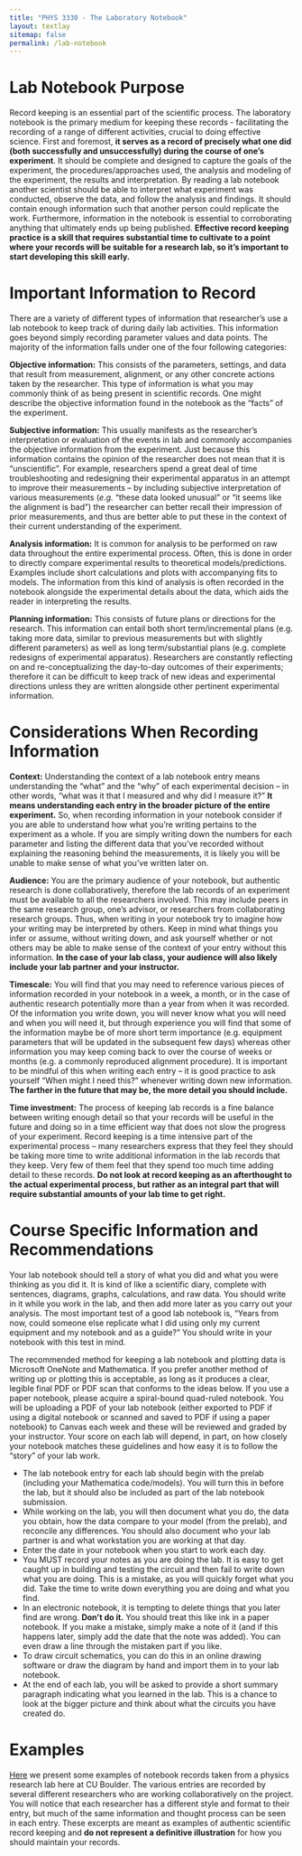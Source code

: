 ```yaml
---
title: "PHYS 3330 - The Laboratory Notebook"
layout: textlay
sitemap: false
permalink: /lab-notebook
---
```


# Lab Notebook Purpose

Record keeping is an essential part of the scientific process. The laboratory notebook is the primary medium for keeping these records - facilitating the recording of a range of different activities, crucial to doing effective science. First and foremost, **it serves as a record of precisely what one did (both successfully and unsuccessfully) during the course of one’s** **experiment**. It should be complete and designed to capture the goals of the experiment, the procedures/approaches used, the analysis and modeling of the experiment, the results and interpretation. By reading a lab notebook another scientist should be able to interpret what experiment was conducted, observe the data, and follow the analysis and findings. It should contain enough information such that another person could replicate the work. Furthermore, information in the notebook is essential to corroborating anything that ultimately ends up being published. **Effective record keeping practice is a skill that requires substantial time to cultivate to a point where your records will be suitable for a research lab, so it’s important to start developing this skill early.**

# Important Information to Record

There are a variety of different types of information that researcher’s use a lab notebook to keep track of during daily lab activities. This information goes beyond simply recording parameter values and data points. The majority of the information falls under one of the four following categories:

**Objective information:** This consists of the parameters, settings, and data that result from measurement, alignment, or any other concrete actions taken by the researcher. This type of information is what you may commonly think of as being present in scientific records. One might describe the objective information found in the notebook as the “facts” of the experiment.

**Subjective information:** This usually manifests as the researcher’s interpretation or evaluation of the events in lab and commonly accompanies the objective information from the experiment. Just because this information contains the opinion of the researcher does not mean that it is “unscientific”. For example, researchers spend a great deal of time troubleshooting and redesigning their experimental apparatus in an attempt to improve their measurements – by including subjective interpretation of various measurements (*e.g.* “these data looked unusual” or “it seems like the alignment is bad”) the researcher can better recall their impression of prior measurements, and thus are better able to put these in the context of their current understanding of the experiment.

**Analysis information:** It is common for analysis to be performed on raw data throughout the entire experimental process. Often, this is done in order to directly compare experimental results to theoretical models/predictions. Examples include short calculations and plots with accompanying fits to models. The information from this kind of analysis is often recorded in the notebook alongside the experimental details about the data, which aids the reader in interpreting the results.

**Planning information:** This consists of future plans or directions for the research. This information can entail both short term/incremental plans (e.g. taking more data, similar to previous measurements but with slightly different parameters) as well as long term/substantial plans (e.g. complete redesigns of experimental apparatus). Researchers are constantly reflecting on and re-conceptualizing the day-to-day outcomes of their experiments; therefore it can be difficult to keep track of new ideas and experimental directions unless they are written alongside other pertinent experimental information.

# Considerations When Recording Information

**Context:** Understanding the context of a lab notebook entry means understanding the “what” and the “why” of each experimental decision – in other words, “what was it that I measured and why did I measure it?” **It means understanding each entry in the broader picture of the entire experiment.** So, when recording information in your notebook consider if you are able to understand how what you’re writing pertains to the experiment as a whole. If you are simply writing down the numbers for each parameter and listing the different data that you’ve recorded without explaining the reasoning behind the measurements, it is likely you will be unable to make sense of what you’ve written later on.

**Audience:** You are the primary audience of your notebook, but authentic research is done collaboratively, therefore the lab records of an experiment must be available to all the researchers involved. This may include peers in the same research group, one’s advisor, or researchers from collaborating research groups. Thus, when writing in your notebook try to imagine how your writing may be interpreted by others. Keep in mind what things you infer or assume, without writing down, and ask yourself whether or not others may be able to make sense of the context of your entry without this information. **In the case of your lab class, your audience will also likely include your lab partner and your instructor.**

**Timescale:** You will find that you may need to reference various pieces of information recorded in your notebook in a week, a month, or in the case of authentic research potentially more than a year from when it was recorded. Of the information you write down, you will never know what you will need and when you will need it, but through experience you will find that some of the information maybe be of more short term importance (e.g. equipment parameters that will be updated in the subsequent few days) whereas other information you may keep coming back to over the course of weeks or months (e.g. a commonly reproduced alignment procedure). It is important to be mindful of this when writing each entry – it is good practice to ask yourself “When might I need this?” whenever writing down new information. **The farther in the future that may be, the more detail you should include.**

**Time investment:** The process of keeping lab records is a fine balance between writing enough detail so that your records will be useful in the future and doing so in a time efficient way that does not slow the progress of your experiment. Record keeping is a time intensive part of the experimental process – many researchers express that they feel they should be taking more time to write additional information in the lab records that they keep. Very few of them feel that they spend too much time adding detail to these records. **Do not look at record keeping as an afterthought to the actual experimental process, but rather as an integral part that will require substantial amounts of your lab time to get right.**

# Course Specific Information and Recommendations

Your lab notebook should tell a story of what you did and what you were thinking as you did it. It is kind of like a scientific diary, complete with sentences, diagrams, graphs, calculations, and raw data. You should write in it while you work in the lab, and then add more later as you carry out your analysis. The most important test of a good lab notebook is, “Years from now, could someone else replicate what I did using only my current equipment and my notebook and as a guide?” You should write in your notebook with this test in mind.

The recommended method for keeping a lab notebook and plotting data is Microsoft OneNote and Mathematica. If you prefer another method of writing up or plotting this is acceptable, as long as it produces a clear, legible final PDF or PDF scan that conforms to the ideas below. If you use a paper notebook, please acquire a spiral-bound quad-ruled notebook. You will be uploading a PDF of your lab notebook (either exported to PDF if using a digital notebook or scanned and saved to PDF if using a paper notebook) to Canvas each week and these will be reviewed and graded by your instructor. Your score on each lab will depend, in part, on how closely your notebook matches these guidelines and how easy it is to follow the “story” of your lab work.

- The lab notebook entry for each lab should begin with the prelab (including your Mathematica code/models). You will turn this in before the lab, but it should also be included as part of the lab notebook submission.
- While working on the lab, you will then document what you do, the data you obtain, how the data compare to your model (from the prelab), and reconcile any differences. You should also document who your lab partner is and what workstation you are working at that day.
- Enter the date in your notebook when you start to work each day.
- You MUST record your notes as you are doing the lab. It is easy to get caught up in building and testing the circuit and then fail to write down what you are doing. This is a mistake, as you will quickly forget what you did. Take the time to write down everything you are doing and what you find.
- In an electronic notebook, it is tempting to delete things that you later find are wrong. **Don't do it.** You should treat this like ink in a paper notebook. If you make a mistake, simply make a note of it (and if this happens later, simply add the date that the note was added). You can even draw a line through the mistaken part if you like.
- To draw circuit schematics, you can do this in an online drawing software or draw the diagram by hand and import them in to your lab notebook.
- At the end of each lab, you will be asked to provide a short summary paragraph indicating what you learned in the lab. This is a chance to look at the bigger picture and think about what the circuits you have created do.

# Examples

[Here](resources/lab-notebook/Lab-Notebook-Examples.pdf) we present some examples of notebook records taken from a physics research lab here at CU Boulder. The various entries are recorded by several different researchers who are working collaboratively on the project. You will notice that each researcher has a different style and format to their entry, but much of the same information and thought process can be seen in each entry. These excerpts are meant as examples of authentic scientific record keeping and **do not represent a definitive illustration** for how you should maintain your records.
